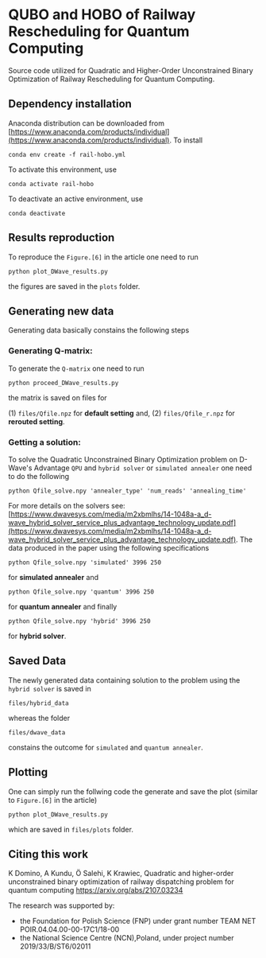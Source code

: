 # QUBO and HOBO of Railway Rescheduling for Quantum Computing

Source code utilized for Quadratic and Higher-Order Unconstrained Binary Optimization of Railway Rescheduling for Quantum Computing.

## Dependency installation

Anaconda distribution can be downloaded from [https://www.anaconda.com/products/individual](https://www.anaconda.com/products/individual). To install

```
conda env create -f rail-hobo.yml
```

To activate this environment, use
```
conda activate rail-hobo
```
To deactivate an active environment, use
```
conda deactivate
```

## Results reproduction

To reproduce the `Figure.[6]` in the article one need to run

```
python plot_DWave_results.py
```
the figures are saved in the `plots` folder.

## Generating new data

Generating data basically constains the following steps

### Generating Q-matrix:
To generate the `Q-matrix` one need to run

```
python proceed_DWave_results.py
```

the matrix is saved on files for


(1) `files/Qfile.npz` for **default setting** and,
(2) `files/Qfile_r.npz` for **rerouted setting**.

### Getting a solution:

To solve the Quadratic Unconstrained Binary Optimization problem on D-Wave's Advantage `QPU` and `hybrid solver` or `simulated annealer` one need to do the following

```
python Qfile_solve.npy 'annealer_type' 'num_reads' 'annealing_time'
```

For more details on the solvers see: [https://www.dwavesys.com/media/m2xbmlhs/14-1048a-a_d-wave_hybrid_solver_service_plus_advantage_technology_update.pdf](https://www.dwavesys.com/media/m2xbmlhs/14-1048a-a_d-wave_hybrid_solver_service_plus_advantage_technology_update.pdf). The data produced in the paper using the following specifications


```
python Qfile_solve.npy 'simulated' 3996 250
```
for **simulated annealer** and

```
python Qfile_solve.npy 'quantum' 3996 250
```
for **quantum annealer** and finally

```
python Qfile_solve.npy 'hybrid' 3996 250
```
for **hybrid solver**.

## Saved Data

The newly generated data containing solution to the problem using the `hybrid solver` is saved in

```
files/hybrid_data
```
whereas the folder

```
files/dwave_data
```
constains the outcome for `simulated` and `quantum annealer`.

## Plotting

One can simply run the follwing code the generate and save the plot (similar to `Figure.[6]` in the article)

```
python plot_DWave_results.py
```

which are saved in `files/plots` folder.


## Citing this work

K Domino, A Kundu, Ö Salehi, K Krawiec, Quadratic and higher-order unconstrained binary optimization of railway dispatching problem for quantum computing
https://arxiv.org/abs/2107.03234

The research was supported by:
- the Foundation for Polish Science (FNP) under grant number TEAM NET POIR.04.04.00-00-17C1/18-00
- the National Science Centre (NCN),Poland, under project number 2019/33/B/ST6/02011
